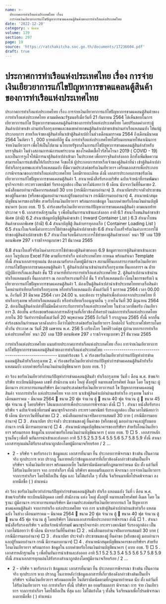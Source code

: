 ```yaml
---
name: >-
  ประกาศการท่าเรือแห่งประเทศไทย เรื่อง
  การจ่ายเงินเยียวยาการแก้ไขปัญหาการขาดแคลนตู้สินค้าของการท่าเรือแห่งประเทศไทย
date: '2022-12-20'
category: ง พิเศษ
volume: 139
section: 297
page: 19
source: 'https://ratchakitcha.soc.go.th/documents/17236604.pdf'
draft: true
---
```


# ประกาศการท่าเรือแห่งประเทศไทย เรื่อง การจ่ายเงินเยียวยาการแก้ไขปัญหาการขาดแคลนตู้สินค้าของการท่าเรือแห่งประเทศไทย

ประกาศการท่าเรือแห่งประเทศไทย เรื่อง การจ่ายเงินเยียวยาการแก้ไขปัญหาการขาดแคลนตู้สินค้าของการท่าเรือแห่งประเทศไทย ตามมติคณะรัฐมนตรีเมื่อวันที่ 21 กันยายน 2564 ได้เห็นชอบในการเยียวยาการแก้ไข ปัญหาการขาดแคลนตู้สินค้าของการท่าเรือแห่งประเทศไทย โดยปรับลดค่าภาระตู้สินค้าเปล่าขาเข้า ผ่านท่าเรือกรุงเทพและชดเชยค่ายกขนตู้สินค้าเปล่าขาเข้าผ่านท่าเรือแหลมฉบัง ให้แก่ผู้ประกอบการ สายเรือเจ้าของตู้สินค้าที่นาเข้าตู้สินค้าเปล่ำในช่วงเดือนมกราคม 2564 ถึงเดือนมีนาคม 2564 ในอัตรา 1 , 000 บาทต่อทีอียู นั้น การท่าเรือแห่งประเทศไทยได้รับมอบหมายให้ดาเนินการจ่ายเงินเยียวยาฯ เพื่อให้เป็นไปตาม นโยบายรัฐบาลในการแก้ไขปัญหาการขาดแคลนตู้สินค้าสำหรับบรรจุสินค้า ในช่วงสถานการณ์การแพร่ระบาด ของโรคติดเชื้อไวรัสโคโรนา 2019 ( COVID - 19) และเป็นการจูงใจให้มีการนาตู้สินค้าเปล่าเข้ามา ในประเทศ เพื่อบรรจุสินค้าส่งออก อีกทั้งเพิ่มขีดความสามารถในการแข่งขันให้กับประเทศ จึงขอให้ ผู้ประกอบการสายเรือเจ้าของตู้สินค้าที่นำ เข้าตู้สินค้าเปล่าที่ท่าเรือกรุงเทพและท่าเรือแหลมฉบัง ที่มีความประสงค์ขอรับเงินเยียวยาฯ เตรียมเอกสารเพื่อประกอบการพิจารณาของการท่าเรือแห่งประเทศไทย โดยมีรายละเอียด ดังนี้ เอกสารประกอบการขอรับเงินเยียวยาการแก้ไขปัญหาการขาดแคลนตู้สินค้า 1. สาเนาหนังสือรับรองบริษัท ฉบับเจ้าหน้าที่กรมพัฒนาธุรกิจการค้า กระทรวงพาณิชย์ รับรองถูกต้อง เป็นเวลาไม่น้อยกว่า 6 เดือน นับจากวันที่ยื่นคาขอ 2. หนังสือมอบอำนาจปิดอากรแสตมป์ 30 บาท (กรณีมีการมอบอำนาจ) 3. สำเนาบัตรประจาตัวประชาชนของผู้ยื่นคาขอ (หรือของผู้มอบอำนาจและผู้รับมอบอำนาจ กรณีมีการมอบอำนาจ) 4. สาเนาหน้าสมุดบัญชีธนาคารของบริษัท สาหรับโอนเงินเยียวยาฯ พร้อมกรอกข้อมูล ในแบบคำขอรับโอนเงินผ่านบัญชีธนาคาร (แบบ อบธ. 1) 5. คำร้องขอรับเงินเยียวยาการแก้ปัญหาการขาดแคลนตู้สินค้า ตามแนบท้ายประกาศ ฯ 6. เอกสารหลักฐานอื่น ๆ เพื่อยืนยันการนาเข้าและส่งออก อาทิ 6.1 สำเนาใบขนสินค้าขาเข้าพิเศษ (ถ้ามี) 6.2 สำเนาข้อมูลบัญชีตู้สินค้าขาเข้า ( Inward Container List ) 6.3 สำเนาใบขนสินค้าขาออกพิเศษ (ถ้ามี) 6.4 สำเนาบัญชีตู้ สินค้าบรรทุกลงเรือ ( Container Loading List ) 6.5 สำเนาใบแจ้งหนี้ค่าภาระการใช้ท่าของตู้สินค้าเปล่าขาเข้า 6.6 สำเนาใบเสร็จรับเงินค่าภาระการใช้ท่าของตู้สินค้าเปล่าขาเข้า 6.7 สำเนาใบแจ้งหนี้ค่าภาระการใช้ท่าของตู้สินค้าขาออก ้ หนา 19 ่ เลม 139 ตอนพิเศษ 297 ง ราชกิจจานุเบกษา 21 ธันวาคม 2565

6.8 สำเนาใบเสร็จรับเงินค่าภาระการใช้ท่าของตู้สินค้าขาออก 6.9 ข้อมูลรายการตู้สินค้าขาเข้าและขาออก ในรูปแบบ Excel File ตามที่การท่าเรือ แห่งประเทศไทย กาหนด พร้อมสำเนา Template ทั้งนี้ สำเนาเอกสารทุกแผ่น ต้องลงนามรับรองโดยผู้มีอำนาจ สถานที่ยื่นเอกสารการขอรับเงินเยียวยาการแก้ไขปัญหาการขาดแคลนตู้สินค้า 1. ตู้สินค้าเปล่านาเข้าผ่านท่าเรือกรุงเทพ ยื่นเอกสารฯ ณ ฝ่ายปฏิบัติการเรือและสินค้า ชั้น 13 อาคารที่ทำการการท่าเรือแห่งประเทศไทย 2. ตู้สินค้าเปล่านาเข้าผ่านท่าเรือแหลมฉบัง ยื่นเอกสารฯ ณ กองบริหารงานทั่วไป ชั้น 1 ท่าเรือแหลมฉบัง เงื่อนไขการขอรับเงิ นเยียวยาการแก้ไขปัญหาการขาดแคลนตู้สินค้า 1. ต้องเป็นตู้สินค้าเปล่านำเข้าประเทศไทยทางเรือสินค้า โดยผ่านท่าเทียบเรือท่าเรือกรุงเทพ หรือท่าเรือแหลมฉบัง ตั้งแต่วันที่ 1 มกราคม 2564 เวลา 00.00 น. ถึงวันที่ 31 มีนาคม 2564 เวลา 24.00 น. และต้องบ รรจุสินค้าเพื่อส่งออกจากประเทศไทย ที่ท่าเรือกรุงเทพ หรือท่าเรือแหลมฉบัง หรือท่าเทียบเรืออนุญาตอื่น ๆ ภายในวันที่ 30 มิถุนายน 2564 2. ต้องเป็นตู้สินค้าเปล่าที่ไม่มีหนี้ค่าภาระกับการท่าเรือแห่งประเทศไทย ในช่วงเวลาที่ขอรับ เงินเยียวยาฯ 3. ต้องยื่น คาร้องขอพร้อมเอกสารหลักฐานที่เกี่ยวข้องให้ครบถ้วนต่อการท่าเรือแห่งประเทศไทย ภายใน 30 วันทำการนับตั้งแต่วันที่ 20 พฤษภาคม 2565 ถึงวันที่ 1 กรกฎาคม 2565 ทั้งนี้ หากยื่นคำร้องขอเกินกำหนดเวลาดังกล่าว ถือว่าไม่ประสงค์ขอรับเงินเยียวยาฯ อีกต่อไป จึงประกาศให้ทราบโดยทั่วกัน ประกาศ ณ วันที่ 28 เมษายน พ.ศ. 256 5 เกรียงไกร ไชยศิริวงศ์สุข ผู้อำนวยการการท่าเรือแห่งประเทศไทย ้ หนา 20 ่ เลม 139 ตอนพิเศษ 297 ง ราชกิจจานุเบกษา 21 ธันวาคม 2565

การท่าเรือแห่งประเทศไทย แนบท้ายประกาศการท่าเรือแห่งประเทศไทย เรื่อง การจ่ายเงินเยียวยาการแก้ไขปัญหาการขาดแคลนตู้สินค้าของการท่าเรือแห่งประเทศไทย ------------------------------------------------------ แบบคำร้องขอ 1. ค ําร้องขอรับเงินเยียวยํากํารแก้ปัญหํากํารขําดแคลนตู้สินค้ําท่ําเรือกรุงเทพ 2. ค ําร้องขอรับเงินเยียวยํากํารแก้ปัญหํากํารขําดแคลนตู้สินค้ําท่ําเรือแหลมฉบัง แบบคำขอรับโอนเงินผ่านบัญชีธนาคาร (แบบ อบธ. 1 )

คํา ร้อง ขอรับเงินเยียวยํากํารแก้ปัญหํากํารขําดแคลนตู้สินค้ํา ท่ําเรือกรุงเทพ วันที่ เ ดือน พ.ศ. ข้าพเจ้าบริษัท ทะเบียนนิติบุคคล เลขที่ สำนักงาน แห่ง ใหญ่ ตั้งอยู่ที่ หมายเลขโทรศัพท์ อีเมล โดย ในฐานะ ผู้มีอานาจ กระทาการแทนบริษัทฯ มีความประสงค์ขอรับเงินเยียวยาการแก้ ไข ปัญหาการขาดแคลนตู้สินค้า จากการท่าเรือ แห่งประเทศไทย จาก การ นาเข้าตู้สินค้าเปล่าผ่านเข้าท่าเรือ กรุงเทพ ในช่วง เดือนมกราคม - มีนาคม 2564  ขนาด 20 ฟุต จำนวน ตู้  ขนาด 40 ฟุต จำนวน ตู้  ขนาด 45 ฟุต จำนวน ตู้ โดยบริษัทฯ ได้แนบเอกสารเพื่อประกอบการพิจารณา ดังนี้ □ 1 . สำเนา หนังสือรับรองบริษัท ฯ ฉบับเจ้าหน้าที่กรมพั ฒนาธุรกิจการค้า กระทรวงพาณิชย์ รับรองถูกต้อง เป็นเวลาไม่น้อยกว่า 6 เดือน นับจากวันที่ยื่นคำขอ □ 2 . หนังสือมอบอำนาจปิดอากรแสตมป์ 30 บาท ( กรณีมีการมอบอำนาจ) □ 3 . สำเนาบัตร ประจำตัว ประชาชนของผู้ ยื่นคำขอ (หรือของผู้ มอบอำนาจและผู้รับมอบอำนาจ กรณี มีการมอบอานาจ) □ 4 . สำเนาหน้าสมุดบัญชีธนาคารของบริษัทฯ สำหรับโอนเงินเยียวยาฯ พร้อมกรอก ข้อมูลใน แบบคำขอรับโอนเงินผ่านบัญชีธนาคาร ( แบบ อบธ. 1) □ 5 . เอกสารหลักฐานอื่นๆ เพื่อยื นยันการนำเข้าและส่งออก อาทิ 5.1 5.2 5.3 5.4 5.5 5.6 5.7 5.8 5.9 ทั้งนี้ สาเนาเอกสารทุกแผ่นได้รับรองสำเนาถูกต้องโดยผู้มีอานาจเรียบร้อย / 2 ...

- 2 - บริษัท ฯ ขอรับรองว่า ข้อมูลและ เอกสารที่นามา ยื่น ประกอบการพิจารณา ข้างต้น เป็นความจริง ทุกประการ หาก ปรากฏ ในภายหลังว่าข้อมูลเอกสารที่เกี่ยวข้องดังกล่าวข้างต้นเป็นเท็จ บริษัทฯ จะคืนเงินเยียวยาฯ พร้อมดอกเบี้ย ในอัตราผิดนัดตามที่กฎหมายกำหนด นับ ตั้ง แต่วันที่ ได้รับเงินเยียวยาฯ จาก การท่าเรือฯ ทั้งนี้ บริษัทฯ ขอยอมรับผลการ พิจารณา การจ่ายเงินเยียวยาฯ จากการท่าเรือฯ โดยให้ถือเป็น ที่สุด และ ไม่โต้แย้งใด ๆ ทั้งสิ้น จึงเรียนมาเพื่อโปรดพิจารณา ลงลายมือชื่อ ( ) ตำแหน่ง

คํา ร้อง ขอรับเงินเยียวยํากํารแก้ปัญหํากํารขําดแคลนตู้สินค้ํา ท่ําเรือ แหลมฉบัง วันที่ เ ดือน พ.ศ. ข้าพเจ้าบริษัท ทะเบียนนิติบุคคล เลขที่ สำนักงาน แห่ง ใหญ่ ตั้งอยู่ที่ หมายเลขโทรศัพท์ อีเมล โดย ในฐานะ ผู้มีอานาจ กระทาการแทนบริษัทฯ มีความประสงค์ขอรับเงินเยียวยาการแก้ ไข ปัญหาการขาดแคลนตู้สินค้า จากการท่าเรือ แห่งประเทศไทย จาก การ นาเข้าตู้สินค้าเปล่าผ่านเข้าท่าเรือ แหลมฉบัง ในช่วง เดือนมกราคม – มีนาคม 2564  ขนาด 20 ฟุต จำนวน ตู้  ขนาด 40 ฟุต จำนวน ตู้  ขนาด 45 ฟุต จำนวน ตู้ โดยบริษัทฯ ได้แนบเอกสารเพื่อประกอบการพิจารณา ดังนี้ □ 1 . สำเนา หนังสือรับรองบริษัท ฯ ฉบับเจ้าหน้าที่กรมพั ฒนาธุรกิจการค้า กระทรวงพาณิชย์ รับรองถูกต้อง เป็นเวลาไม่น้อยกว่า 6 เดือน นับจากวันที่ยื่นคำขอ □ 2 . หนังสือมอบอำนาจปิดอากรแสตมป์ 30 บาท ( กรณีมีการมอบอำนาจ) □ 3 . สำเนาบัตร ประจำตัว ประชาชนของผู้ ยื่นคำขอ (หรือของผู้ มอบอำนาจและผู้รับมอบอำนาจ กรณี มีการมอบอานาจ) □ 4 . สำเนาหน้าสมุดบัญชีธนาคารของบริษัทฯ สำหรับโอนเงินเยียวยาฯ พร้อมกรอก ข้อมูลใน แบบคำขอรับโอนเงินผ่านบัญชีธนาคาร ( แบบ อบธ. 1) □ 5 . เอกสารหลักฐานอื่น ๆ เพื่อยืนยันการนำเข้าและส่งออก อาทิ 5.1 5.2 5.3 5.4 5.5 5.6 5.7 5.8 5.9 ทั้งนี้ สาเนาเอกสารทุกแผ่นได้รับรองสำเนาถูกต้องโดยผู้มีอานาจเรียบร้อย / 2 ...

- 2 - บริษัท ฯ ขอรับรองว่า ข้อมูลและ เอกสารที่นามา ยื่น ประกอบการพิจารณา ข้างต้น เป็นความจริง ทุกประการ หาก ปรากฏ ในภายหลังว่าข้อมูลเอกสารที่เกี่ยวข้องดังกล่าวข้างต้นเป็นเท็จ บริษัทฯ จะคืนเงินเยียวยาฯ พร้อมดอกเบี้ย ในอัตราผิดนัดตามที่กฎหมายกำหนด นับ ตั้ง แต่วันที่ ได้รับเงินเยียวยาฯ จาก การท่าเรือฯ ทั้งนี้ บริษัทฯ ขอ ยอมรับผลการ พิจารณา การ จ่าย เงินเยียวยาฯ จากการท่าเรือฯ โดยให้ถือเป็น ที่สุด และ ไม่โต้แย้งใด ๆ ทั้งสิ้น จึงเรียนมาเพื่อโปรดพิจารณา ลงลายมือชื่อ ( ) ตำแหน่ง
